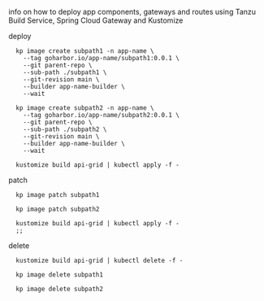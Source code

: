   info on how to deploy app components, gateways and routes using Tanzu Build Service, Spring Cloud Gateway and Kustomize

  deploy
```
  kp image create subpath1 -n app-name \
    --tag goharbor.io/app-name/subpath1:0.0.1 \
    --git parent-repo \
    --sub-path ./subpath1 \
    --git-revision main \
    --builder app-name-builder \
    --wait
  
  kp image create subpath2 -n app-name \
    --tag goharbor.io/app-name/subpath2:0.0.1 \
    --git parent-repo \
    --sub-path ./subpath2 \
    --git-revision main \
    --builder app-name-builder \
    --wait
  
  kustomize build api-grid | kubectl apply -f -
```
  patch
```
  kp image patch subpath1
  
  kp image patch subpath2
  
  kustomize build api-grid | kubectl apply -f -
  ;;
```
  delete
```
  kustomize build api-grid | kubectl delete -f -
  
  kp image delete subpath1
  
  kp image delete subpath2
```
